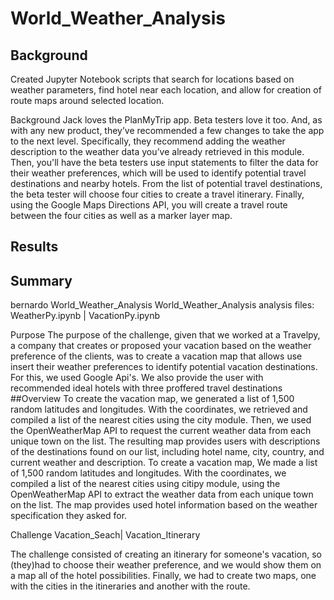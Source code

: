 # World_Weather_Analysis

## Background
Created Jupyter Notebook scripts that search for locations based on weather parameters, find hotel near each location, and allow for creation of route maps around selected location.

Background
Jack loves the PlanMyTrip app. Beta testers love it too. And, as with any new product, they’ve recommended a few changes to take the app to the next level. Specifically, they recommend adding the weather description to the weather data you’ve already retrieved in this module. Then, you'll have the beta testers use input statements to filter the data for their weather preferences, which will be used to identify potential travel destinations and nearby hotels. From the list of potential travel destinations, the beta tester will choose four cities to create a travel itinerary. Finally, using the Google Maps Directions API, you will create a travel route between the four cities as well as a marker layer map.



## Results

## Summary



bernardo
World_Weather_Analysis
World_Weather_Analysis analysis files: WeatherPy.ipynb | VacationPy.ipynb

Purpose
The purpose of the challenge, given that we worked at a Travelpy, a company that creates or proposed your vacation based on the weather preference of the clients, was to create a vacation map that allows use insert their weather preferences to identify potential vacation destinations. For this, we used Google Api's. We also provide the user with recommended ideal hotels with three proffered travel destinations ##Overview To create the vacation map, we generated a list of 1,500 random latitudes and longitudes. With the coordinates, we retrieved and compiled a list of the nearest cities using the city module. Then, we used the OpenWeatherMap API to request the current weather data from each unique town on the list. The resulting map provides users with descriptions of the destinations found on our list, including hotel name, city, country, and current weather and description. To create a vacation map, We made a list of 1,500 random latitudes and longitudes. With the coordinates, we compiled a list of the nearest cities using citipy module, using the OpenWeatherMap API to extract the weather data from each unique town on the list. The map provides used hotel information based on the weather specification they asked for.

Challenge
Vacation_Seach| Vacation_Itinerary

The challenge consisted of creating an itinerary for someone's vacation, so (they)had to choose their weather preference, and we would show them on a map all of the hotel possibilities. Finally, we had to create two maps, one with the cities in the itineraries and another with the route.